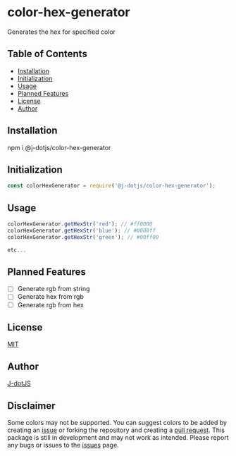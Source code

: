 # color-hex-generator
Generates the hex for specified color

## Table of Contents
- [Installation](#installation)
- [Initialization](#initialization)
- [Usage](#usage)
- [Planned Features](#planned-features)
- [License](#license)
- [Author](#author)

## Installation

npm i @j-dotjs/color-hex-generator

## Initialization
```node.js
const colorHexGenerator = require('@j-dotjs/color-hex-generator');
```

## Usage
```node.js
colorHexGenerator.getHexStr('red'); // #ff0000
colorHexGenerator.getHexStr('blue'); // #0000ff
colorHexGenerator.getHexStr('green'); // #00ff00

etc...
```

## Planned Features
- [ ] Generate rgb from string
- [ ] Generate hex from rgb
- [ ] Generate rgb from hex

## License
[MIT](https://choosealicense.com/licenses/mit/)

## Author
[J-dotJS](https://github.com/J-dotjs)

## Disclaimer
Some colors may not be supported. You can suggest colors to be added by creating an [issue](https://github.com/J-dotjs/color-hex-generator/issues) or forking the repository and creating a [pull request](https://github.com/J-dotjs/color-hex-generator/pulls).
This package is still in development and may not work as intended. Please report any bugs or issues to the [issues](https://github.com/J-dotjs/color-hex-generator/issues) page.